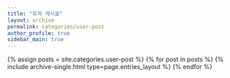 ```yaml
---
title: "유저 게시글"
layout: archive
permalink: categories/user-post
author_profile: true
sidebar_main: true
---
```



{% assign posts = site.categories.user-post %}
{% for post in posts %} {% include archive-single.html type=page.entries_layout %} {% endfor %}
